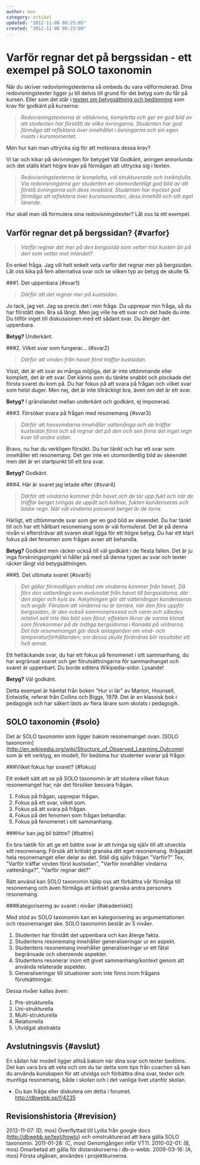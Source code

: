 ```yaml
---
author: mos
category: artikel
updated: "2012-11-08 08:25:05"
created: "2012-11-08 08:23:08"
...
```

Varför regnar det på bergssidan - ett exempel på SOLO taxonomin
==================================

När du skriver redovisningstexterna så ombeds du vara välformulerad. Dina redovisningstexter ligger ju till delvis till grund för det betyg som du får på kursen. Eller som det står i [texten om betygsättning och bedömning](kurser/bedomning-och-betygsattning) som krav för godkänt på kurserna:

> *Redovisningstexterna är välskrivna, kompletta och ger en god bild av att studenten har förstått de olika övningarna. Studenten har god förmåga att reflektera över innehållet i övningarna och sin egen insats i kursmomentet.*

Men hur kan man uttrycka sig för att motsvara dessa krav? 

<!--more-->

Vi tar och kikar på skrivningen för betyget Väl Godkänt, aningen annorlunda och det ställs klart högre krav på förmågan att uttrycka sig i texten.

> *Redovisningstexterna är kompletta, väl strukturerade och insiktsfulla. Via redovisningarna ger studenten en utomordentligt god bild av att förstå övningarna och dess innebörd. Studenten har mycket god förmåga att reflektera över kursmomenten, dess innehåll och sitt eget lärande.*

Hur skall man då formulera sina redovisningstexter? Låt oss ta ett exempel.





Varför regnar det på bergssidan? {#varfor}
--------------------------------------------------------------------

> *Varför regnar det mer på den bergssida som vetter mot kusten än på den som vetter mot inlandet?*

En enkel fråga. Jag vill helt enkelt veta varför det regnar mer på bergssidan. Låt oss kika på fem alternativa svar och se vilken typ av betyg de skulle få.


###1. Det uppenbara {#svar1}

> *Därför att det regnar mer på kustsidan.*

Jo tack, jag vet. Jag sa precis det i min fråga. Du upprepar min fråga, så du har förstått den. Bra så långt. Men jag ville ha ett svar och det hade du inte. Du tillför inget till diskussionen med ett sådant svar. Du återger det uppenbara.

**Betyg?** Underkänt.



###2. Vilket svar som fungerar... {#svar2}

> *Därför att vinden från havet först träffar kustsidan.*

Visst, det är ett svar av många möjliga, det är inte uttömmande eller komplett, det är ett svar. Det känns som du tänkte snabbt och plockade det första svaret du kom på. Du har fokus på att svara på frågan och vilket svar som helst duger. Men nej, det är inte tillräckligt bra, även om det är ett svar.

**Betyg?** I gränslandet mellan underkänt och godkänt, ej imponerad.



###3. Försöker svara på frågan med resonemang {#svar3}

> *Därför att havsvindarna innehåller vattenånga och de träffar kustsidan först och så regnar det på den och sen finns det inget regn kvar till andra sidan.*

Bravo, nu har du verkligen försökt. Du har tänkt och har ett svar som innehåller ett resonemang. Det ger inte en utomordentlig bild av skeendet men det är en startpunkt till ett bra svar.

**Betyg?** Godkänt.



###4. Här är svaret jag letade efter {#svar4}

> *Därför att vindarna kommer från havet och de tar upp fukt och när de träffar berget tvingas de uppåt och kallnar, fukten kondenseras och bildar regn. När väl vindarna passerat berget är de torra.*

Härligt, ett uttömmande svar som ger en god bild av skeendet. Du har tänkt till och har ett hållbart resonemang som är väl formulerat. Det är på denna nivån vi eftersträvar att svaren skall ligga för ett högre betyg. Du har ett klart fokus på det fenomen som frågan avser att behandla.

**Betyg?** Godkänt men räcker också till väl godkänt i de flesta fallen. Det är ju inga forskningsprojekt vi håller på med så denna typen av svar och texter räcker långt vid betygsättningen.



###5. Det ultimata svaret {#svar5}

> *Det gäller förmodligen endast om vindarna kommer från havet. Då förs den vattenånga som avdunstat från havet till bergssidorna, där den stiger och kyls av. Avkylningen gör att vattenångan kondenseras och avgår. Förutom att vindarna nu är torrare, när den förs uppför bergssidan, är den också sammanpressad och varm och således relativt sett inte lika blöt som förut: effekten liknar de varma klimat som förekommer på de östliga bergsidorna i Kanada på vintrarna. Det här resonemanget gör dock antaganden om vind- och temperaturförhållanden; om dessa skulle förändras blir resultatet ett helt annat.*

Ett heltäckande svar, du har ett fokus på fenomenet i sitt sammanhang, du har avgränsat svaret och ger förutsättningarna för sammanhanget och svaret är uppenbart. Du borde editera Wikipedia-sidor. Lysande!

**Betyg?** Väl godkänt.

Detta exempel är hämtat från boken "Hur vi lär" av Marton, Hounsell, Entwistle, referat från Collins och Biggs, 1979. Det är en klassisk bok i pedagogik och har säkert lästs av flera lärare som skolats i pedagogik.


SOLO taxonomin {#solo}
--------------------------------------------------------------------

Det är SOLO taxonomin som ligger bakom resonemanget ovan. [SOLO taxonomin](<a href='http://en.wikipedia.org/wiki/Structure_of_Observed_Learning_Outcome'>http://en.wikipedia.org/wiki/Structure_of_Observed_Learning_Outcome</a>) som är ett verktyg, en modell, för bedöma hur studenter svarar på frågor.


###Vilket fokus har svaret? {#fokus}

Ett enkelt sätt att se på SOLO taxonomin är att studera vilket fokus resonemanget har, när det försöker besvara frågan.

1. Fokus på frågan, upprepar frågan.
2. Fokus på ett svar, vilket som.
3. Fokus på att svara på frågan.
4. Fokus på det fenomen som frågan behandlar.
5. Fokus på fenomenet i sitt sammanhang.



###Hur kan jag bli bättre? {#battre}

En bra taktik för att ge ett bättre svar är att tvinga sig själv till att utveckla sitt resonemang. Försök att kritiskt granska ditt eget resonemang. Ifrågasätt hela resonemanget eller delar av det. Ställ dig själv frågan "Varför?" Tex, "Varför träffar vinden först kustsidan", "Varför innehåller vindarna vattenånga?", "Varför regnar det?"

Rätt använd kan SOLO taxonomin hjälp oss att förbättra vår förmåga till resonemang och även förmåga att kritiskt granska andra personers resonemang.


###Kategorisering av svaret i nivåer {#akademiskt}

Med stöd av SOLO taxonomin kan en kategorisering av argumentationen och resonemanget ske. SOLO taxonomin består av 5 nivåer.

1. Studenten har förstått det uppenbara och kan återge fakta. 
2. Studentens resonemang innehåller generaliseringar ur en aspekt. 
3. Studentens resonemang innehåller generaliseringar ur ett fåtal begränsade och oberoende aspekter. 
4. Studentens resonerar inom ett givet sammanhang/kontext genom att använda relaterade aspekter. 
5. Generaliseringar till situationer som inte finns inom frågans förutsättningar. 

Dessa nivåer kallas även:

1. Pre-strukturella
2. Uni-strukturella
3. Multi-strukturella
4. Relationella
5. Utvidgat abstrakta


Avslutningsvis {#avslut}
--------------------------------------------------------------------

En sådan här modell ligger alltså bakom när dina svar och texter bedöms. Det kan vara bra att veta och om du tar detta som tips från coachen så kan du använda kunskapen för att utvidga och förbättra dina svar, texter och muntliga resonemang, både i skolan och i det vanliga livet utanför skolan. 

* Du kan fråga eller diskutera om detta i forumet.  
  <a href='http://dbwebb.se/f/4235'>http://dbwebb.se/f/4235</a>


Revisionshistoria {#revision}
------------------------------

<span class='revision-history' markdown='1'>
2012-11-07: (D, mos) Överflyttad till Lydia från google docs (<a href='http://dbwebb.se/text/howto'>http://dbwebb.se/text/howto</a>) och omstrukturerad att bara gälla SOLO taxonomin.  
2011-01-28: (C, mos) Genomgången inför VT11.  
2010-02-01: (B, mos) Omarbetad att gälla för distanskurserna i db-o-webb.  
2009-03-16: (A, mos) Första utgåvan, användes i projektkurserna.  
</span>

